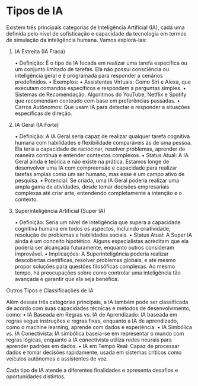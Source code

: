 # Tipos de IA

Existem três principais categorias de Inteligência Artificial (IA), cada uma definida pelo nível de sofisticação e capacidade da tecnologia em termos de simulação da inteligência humana. Vamos explorá-las:

1. IA Estreita (IA Fraca)

	•	Definição: É o tipo de IA focada em realizar uma tarefa específica ou um conjunto limitado de tarefas. Ela não possui consciência ou inteligência geral e é programada para responder a cenários predefinidos.
	•	Exemplos:
	•	Assistentes Virtuais: Como Siri e Alexa, que executam comandos específicos e respondem a perguntas simples.
	•	Sistemas de Recomendação: Algoritmos do YouTube, Netflix e Spotify que recomendam conteúdo com base em preferências passadas.
	•	Carros Autônomos: Que usam IA para detectar e responder a situações específicas de direção.

2. IA Geral (IA Forte)

	•	Definição: A IA Geral seria capaz de realizar qualquer tarefa cognitiva humana com habilidades e flexibilidade comparáveis às de uma pessoa. Ela teria a capacidade de raciocinar, resolver problemas, aprender de maneira contínua e entender contextos complexos.
	•	Status Atual: A IA Geral ainda é teórica e não existe na prática. Estamos longe de desenvolver uma IA com compreensão e capacidade para realizar tarefas amplas como um ser humano, mas esse é um campo ativo de pesquisa.
	•	Potencial: Se criada, uma IA Geral poderia realizar uma ampla gama de atividades, desde tomar decisões empresariais complexas até criar arte, entendendo completamente a intenção e o contexto.

3. Superinteligência Artificial (Super IA)

	•	Definição: Seria um nível de inteligência que supera a capacidade cognitiva humana em todos os aspectos, incluindo criatividade, resolução de problemas e habilidades sociais.
	•	Status Atual: A Super IA ainda é um conceito hipotético. Alguns especialistas acreditam que ela poderia ser alcançada futuramente, enquanto outros consideram improvável.
	•	Implicações: A Superinteligência poderia realizar descobertas científicas, resolver problemas globais, e até mesmo propor soluções para questões filosóficas complexas. Ao mesmo tempo, há preocupações sobre como controlar uma inteligência tão avançada e garantir que ela seja benéfica.

Outros Tipos e Classificações de IA

Além dessas três categorias principais, a IA também pode ser classificada de acordo com suas capacidades técnicas e métodos de desenvolvimento, como:
	•	IA Baseada em Regras vs. IA de Aprendizado: IA baseada em regras segue instruções e regras fixas, enquanto a IA de aprendizado, como o machine learning, aprende com dados e experiência.
	•	IA Simbólica vs. IA Conectivista: IA simbólica baseia-se em representar o mundo com regras lógicas, enquanto a IA conectivista utiliza redes neurais para aprender padrões em dados.
	•	IA em Tempo Real: Capaz de processar dados e tomar decisões rapidamente, usada em sistemas críticos como veículos autônomos e assistentes de voz.

Cada tipo de IA atende a diferentes finalidades e apresenta desafios e oportunidades distintos.